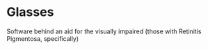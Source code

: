 # Glasses
Software behind an aid for the visually impaired (those with Retinitis Pigmentosa, specifically)
